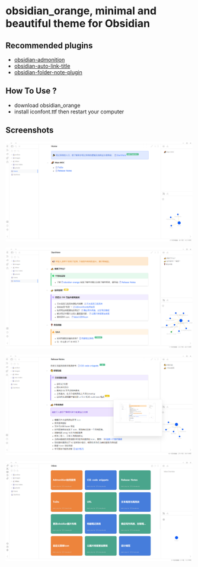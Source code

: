 # obsidian_orange, minimal and beautiful theme for Obsidian
## Recommended plugins
- [obsidian-admonition](https://github.com/valentine195/obsidian-admonition)
- [obsidian-auto-link-title](https://github.com/zolrath/obsidian-auto-link-title)
- [obsidian-folder-note-plugin](https://github.com/xpgo/obsidian-folder-note-plugin)
## How To Use ?
- download obsidian_orange
- install iconfont.ttf  then restart your computer
## Screenshots
![obsidian_orange_newhome](https://github.com/iEchoxu/obsidian_orange/blob/main/screenshots/obsidian-home.png)

![obsidian_orange_startHere](https://github.com/iEchoxu/obsidian_orange/blob/main/screenshots/obsidian-startHere.png)

![obsidian_orange_obsidian-Release_Notes](https://github.com/iEchoxu/obsidian_orange/blob/main/screenshots/obsidian-Release_Notes.png)

![inbox](https://github.com/iEchoxu/obsidian_orange/blob/main/screenshots/inbox.png)